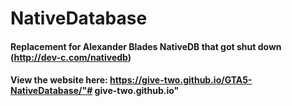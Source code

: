 # NativeDatabase
#### Replacement for Alexander Blades NativeDB that got shut down (http://dev-c.com/nativedb)
#### View the website here: https://give-two.github.io/GTA5-NativeDatabase/"# give-two.github.io" 
